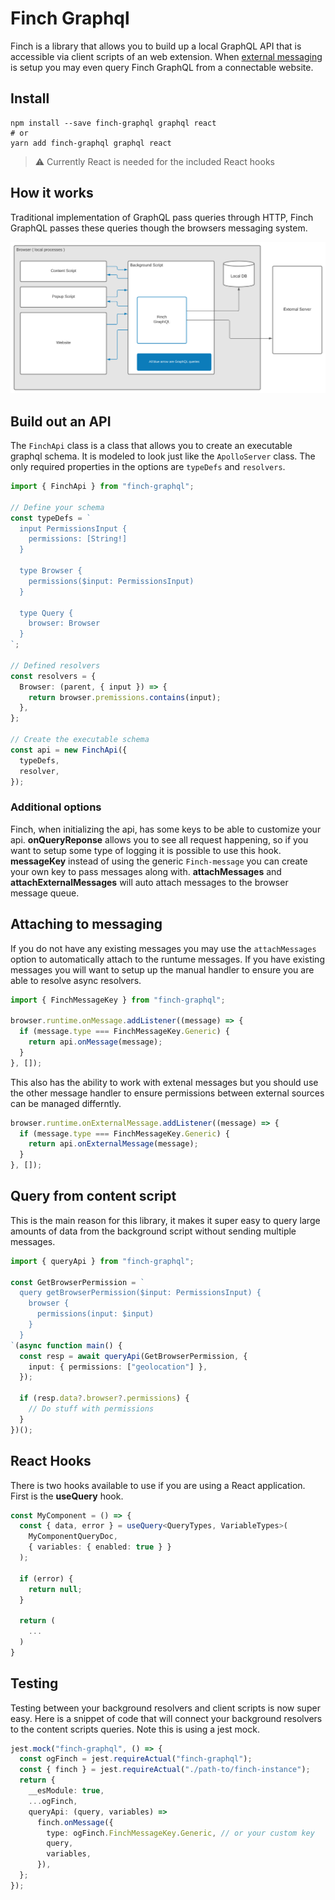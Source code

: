 # Finch Graphql

Finch is a library that allows you to build up a local GraphQL API that is accessible via client scripts of an web extension. When [external messaging](https://developer.chrome.com/docs/extensions/mv2/messaging/#external-webpage) is setup you may even query Finch GraphQL from a connectable website.

## Install

```shell
npm install --save finch-graphql graphql react
# or
yarn add finch-graphql graphql react
```

> ⚠️ Currently React is needed for the included React hooks

## How it works

Traditional implementation of GraphQL pass queries through HTTP, Finch GraphQL passes these queries though the browsers messaging system.

![Diagram](./assets/diagram.svg)

## Build out an API

The `FinchApi` class is a class that allows you to create an executable graphql schema. It is modeled to look just like the `ApolloServer` class. The only required properties in the options are `typeDefs` and `resolvers`.

```typescript
import { FinchApi } from "finch-graphql";

// Define your schema
const typeDefs = `
  input PermissionsInput {
    permissions: [String!]
  }

  type Browser {
    permissions($input: PermissionsInput)
  }

  type Query {
    browser: Browser
  }
`;

// Defined resolvers
const resolvers = {
  Browser: (parent, { input }) => {
    return browser.premissions.contains(input);
  },
};

// Create the executable schema
const api = new FinchApi({
  typeDefs,
  resolver,
});
```

### Additional options

Finch, when initializing the api, has some keys to be able to customize your api. **onQueryReponse** allows you to see all request happening, so if you want to setup some type of logging it is possible to use this hook. **messageKey** instead of using the generic `Finch-message` you can create your own key to pass messages along with. **attachMessages** and **attachExternalMessages** will auto attach messages to the browser message queue.

## Attaching to messaging

If you do not have any existing messages you may use the `attachMessages` option to automatically attach to the runtume messages. If you have existing messages you will want to setup up the manual handler to ensure you are able to resolve async resolvers.

```typescript
import { FinchMessageKey } from "finch-graphql";

browser.runtime.onMessage.addListener((message) => {
  if (message.type === FinchMessageKey.Generic) {
    return api.onMessage(message);
  }
}, []);
```

This also has the ability to work with extenal messages but you should use the other message handler to ensure permissions between external sources can be managed differntly.

```typescript
browser.runtime.onExternalMessage.addListener((message) => {
  if (message.type === FinchMessageKey.Generic) {
    return api.onExternalMessage(message);
  }
}, []);
```

## Query from content script

This is the main reason for this library, it makes it super easy to query large amounts of data from the background script without sending multiple messages.

```typescript
import { queryApi } from "finch-graphql";

const GetBrowserPermission = `
  query getBrowserPermission($input: PermissionsInput) {
    browser {
      permissions(input: $input)
    }
  }
`(async function main() {
  const resp = await queryApi(GetBrowserPermission, {
    input: { permissions: ["geolocation"] },
  });

  if (resp.data?.browser?.permissions) {
    // Do stuff with permissions
  }
})();
```

## React Hooks

There is two hooks available to use if you are using a React application. First is the **useQuery** hook.

```typescript
const MyComponent = () => {
  const { data, error } = useQuery<QueryTypes, VariableTypes>(
    MyComponentQueryDoc,
    { variables: { enabled: true } }
  );

  if (error) {
    return null;
  }

  return (
    ...
  )
}
```

## Testing

Testing between your background resolvers and client scripts is now super easy. Here is a snippet of code that will connect your background resolvers to the content scripts queries. Note this is using a jest mock.

```typescript
jest.mock("finch-graphql", () => {
  const ogFinch = jest.requireActual("finch-graphql");
  const { finch } = jest.requireActual("./path-to/finch-instance");
  return {
    __esModule: true,
    ...ogFinch,
    queryApi: (query, variables) =>
      finch.onMessage({
        type: ogFinch.FinchMessageKey.Generic, // or your custom key
        query,
        variables,
      }),
  };
});
```
